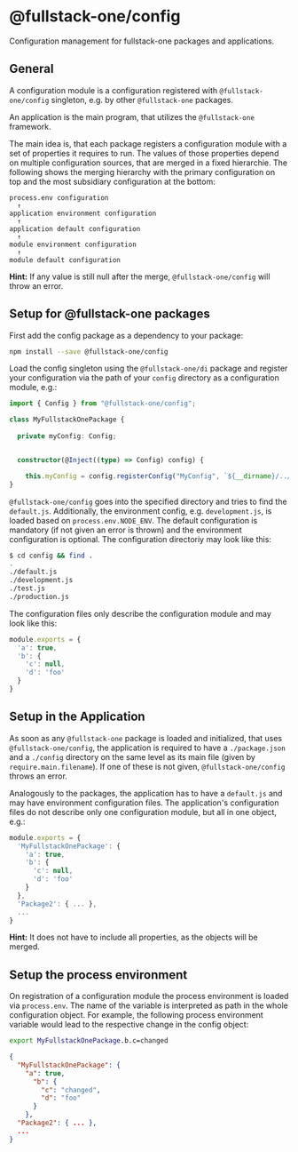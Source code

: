 # @fullstack-one/config
Configuration management for fullstack-one packages and applications.

## General

A configuration module is a configuration registered with `@fullstack-one/config` singleton, e.g. by other `@fullstack-one` packages.

An application is the main program, that utilizes the `@fullstack-one` framework.

The main idea is, that each package registers a configuration module with a set of properties it requires to run. The values of those properties depend on multiple configuration sources, that are merged in a fixed hierarchie. The following shows the merging hierarchy with the primary configuration on top and the most subsidiary configuration at the bottom:

```
process.env configuration
  ↑
application environment configuration
  ↑
application default configuration
  ↑
module environment configuration
  ↑
module default configuration
```

**Hint:** If any value is still null after the merge, `@fullstack-one/config` will throw an error.

## Setup for @fullstack-one packages

First add the config package as a dependency to your package:

```sh
npm install --save @fullstack-one/config
```

Load the config singleton using the `@fullstack-one/di` package and register your configuration via the path of your `config` directory as a configuration module, e.g.:

```ts
import { Config } from "@fullstack-one/config";

class MyFullstackOnePackage {
  
  private myConfig: Config;


  constructor(@Inject((type) => Config) config) {

    this.myConfig = config.registerConfig("MyConfig", `${__dirname}/../config`);
}
```

`@fullstack-one/config` goes into the specified directory and tries to find the `default.js`. Additionally, the environment config, e.g. `development.js`, is loaded based on `process.env.NODE_ENV`. The default configuration is mandatory (if not given an error is thrown) and the environment configuration is optional. The configuration directoriy may look like this:

```sh
$ cd config && find .
.
./default.js
./development.js
./test.js
./production.js
```

The configuration files only describe the configuration module and may look like this:

```js
module.exports = {
  'a': true,
  'b': {
    'c': null,
    'd': 'foo'
  }
}
```

## Setup in the Application

As soon as any `@fullstack-one` package is loaded and initialized, that uses `@fullstack-one/config`, the application is required to have a `./package.json` and a `./config` directory on the same level as its main file (given by `require.main.filename`). If one of these is not given, `@fullstack-one/config` throws an error.

Analogously to the packages, the application has to have a `default.js` and may have environment configuration files. The application's configuration files do not describe only one configuration module, but all in one object, e.g.:

```js
module.exports = {
  'MyFullstackOnePackage': {
    'a': true,
    'b': {
      'c': null,
      'd': 'foo'
    }
  },
  'Package2': { ... },
  ...
}
```

**Hint:** It does not have to include all properties, as the objects will be merged.

## Setup the process environment

On registration of a configuration module the process environment is loaded via `process.env`. The name of the variable is interpreted as path in the whole configuration object. For example, the following process environment variable would lead to the respective change in the config object:

```sh
export MyFullstackOnePackage.b.c=changed
````

```json
{
  "MyFullstackOnePackage": {
    "a": true,
      "b": {
        "c": "changed",
        "d": "foo"
      }
    },
  "Package2": { ... },
  ...
}
```
